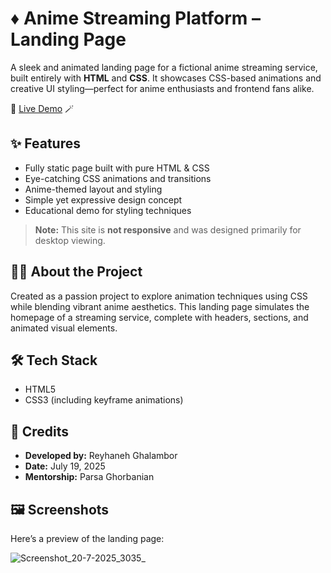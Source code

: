 # ♦️ Anime Streaming Platform – Landing Page

A sleek and animated landing page for a fictional anime streaming service, built entirely with **HTML** and **CSS**. It showcases CSS-based animations and creative UI styling—perfect for anime enthusiasts and frontend fans alike.

🔗 [Live Demo](https://sparkly-centaur-974833.netlify.app/) 🪄

## ✨ Features
- Fully static page built with pure HTML & CSS
- Eye-catching CSS animations and transitions
- Anime-themed layout and styling
- Simple yet expressive design concept
- Educational demo for styling techniques

> **Note:** This site is **not responsive** and was designed primarily for desktop viewing.

## 👩‍💻 About the Project
Created as a passion project to explore animation techniques using CSS while blending vibrant anime aesthetics. This landing page simulates the homepage of a streaming service, complete with headers, sections, and animated visual elements.

## 🛠️ Tech Stack
- HTML5
- CSS3 (including keyframe animations)

## 👤 Credits
- **Developed by:** Reyhaneh Ghalambor  
- **Date:** July 19, 2025  
- **Mentorship:** Parsa Ghorbanian

## 🖼️ Screenshots
Here’s a preview of the landing page:


![Screenshot_20-7-2025_3035_](https://github.com/user-attachments/assets/2e80022e-750c-4129-86ce-a375955fa5ef)
